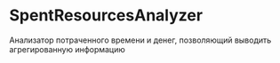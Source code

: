 # SpentResourcesAnalyzer
Анализатор потраченного времени и денег, позволяющий выводить агрегированную информацию
